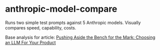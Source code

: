 # anthropic-model-compare
Runs two simple test prompts against 5 Anthropic models. Visually compares speed, capability, costs.

Base analysis for article: [Pushing Aside the Bench for the Mark: Choosing an LLM For Your Product](https://ailearnlog.com/pushing-aside-the-bench-for-the-mark/)
